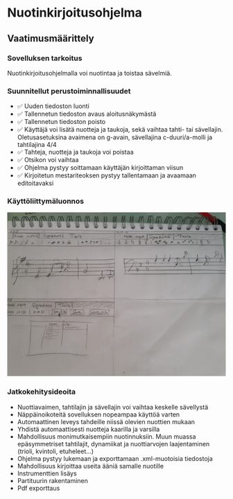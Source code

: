 # Nuotinkirjoitusohjelma 
## Vaatimusmäärittely
### Sovelluksen tarkoitus
  Nuotinkirjoitusohjelmalla voi nuotintaa ja toistaa sävelmiä.

### Suunnitellut perustoiminnallisuudet
  - ✅ Uuden tiedoston luonti
  - ✅ Tallennetun tiedoston avaus aloitusnäkymästä
  - ✅ Tallennetun tiedoston poisto
  - ✅ Käyttäjä voi lisätä nuotteja ja taukoja, sekä vaihtaa tahti- tai sävellajin. Oletusasetuksina avaimena on g-avain, sävellajina c-duuri/a-molli ja tahtilajina 4/4 
  - ✅ Tahteja, nuotteja ja taukoja voi poistaa
  - ✅ Otsikon voi vaihtaa
  - ✅ Ohjelma pystyy soittamaan käyttäjän kirjoittaman viisun 
  - ✅ Kirjoitetun mestariteoksen pystyy tallentamaan ja avaamaan editoitavaksi
  
### Käyttöliittymäluonnos
![luonnos käyttöliittymästä](https://github.com/yuzamonkey/ot-harjoitustyo/blob/main/dokumentaatio/kuvat/GUI_sketch.jpeg?raw=true)

### Jatkokehitysideoita
  - Nuottiavaimen, tahtilajin ja sävellajin voi vaihtaa keskelle sävellystä
  - Näppäinoikoteitä sovelluksen nopeampaa käyttöä varten
  - Automaattinen leveys tahdeille niissä olevien nuottien mukaan
  - Yhdistä automaattisesti nuotteja kaarilla ja varsilla
  - Mahdollisuus monimutkaisempiin nuotinnuksiin. Muun muassa epäsymmetriset tahtilajit, dynamiikat ja nuottiarvojen laajentaminen (trioli, kvintoli, etuheleet...)
  - Ohjelma pystyy lukemaan ja exporttamaan .xml-muotoisia tiedostoja
  - Mahdollisuus kirjoittaa useita ääniä samalle nuotille
  - Instrumenttien lisäys
  - Partituurin rakentaminen
  - Pdf exporttaus


